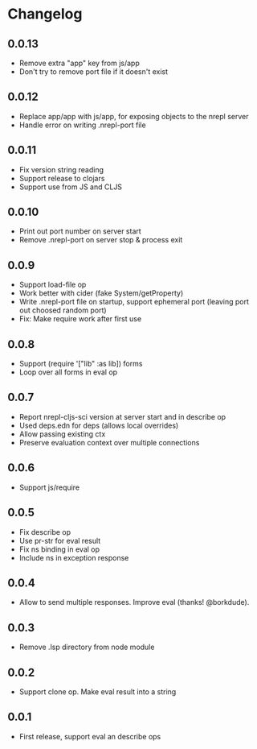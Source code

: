 # Changelog

## 0.0.13

* Remove extra "app" key from js/app
* Don't try to remove port file if it doesn't exist

## 0.0.12

* Replace app/app with js/app, for exposing objects to the nrepl server
* Handle error on writing .nrepl-port file

## 0.0.11

* Fix version string reading
* Support release to clojars
* Support use from JS and CLJS

## 0.0.10

* Print out port number on server start
* Remove .nrepl-port on server stop & process exit

## 0.0.9

* Support load-file op
* Work better with cider (fake System/getProperty)
* Write .nrepl-port file on startup, support ephemeral port (leaving port out choosed random port)
* Fix: Make require work after first use

## 0.0.8

* Support (require '["lib" :as lib]) forms
* Loop over all forms in eval op

## 0.0.7

* Report nrepl-cljs-sci version at server start and in describe op
* Used deps.edn for deps (allows local overrides)
* Allow passing existing ctx
* Preserve evaluation context over multiple connections

## 0.0.6

* Support js/require

## 0.0.5

* Fix describe op
* Use pr-str for eval result
* Fix ns binding in eval op
* Include ns in exception response

## 0.0.4

* Allow to send multiple responses. Improve eval (thanks! @borkdude).

## 0.0.3

* Remove .lsp directory from node module

## 0.0.2

* Support clone op. Make eval result into a string

## 0.0.1

* First release, support eval an describe ops
